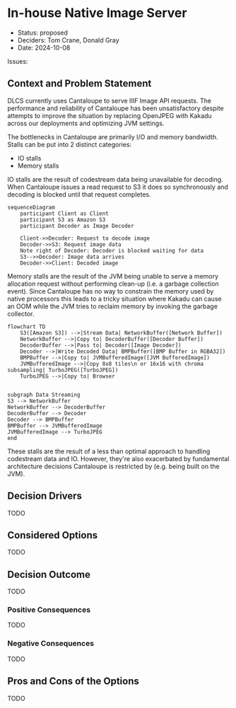 # In-house Native Image Server

* Status: proposed
* Deciders: Tom Crane, Donald Gray
* Date: 2024-10-08

Issues:


## Context and Problem Statement

DLCS currently uses Cantaloupe to serve IIIF Image API requests. The performance and reliability of Cantaloupe has been unsatisfactory despite attempts to improve the situation by replacing OpenJPEG with Kakadu across our deployments and optimizing JVM settings.

The bottlenecks in Cantaloupe are primarily I/O and memory bandwidth. Stalls can be put into 2 distinct categories:

- IO stalls
- Memory stalls

IO stalls are the result of codestream data being unavailable for decoding. When Cantaloupe issues a read request to S3 it does so synchronously and decoding is blocked until that request completes.
```mermaid
sequenceDiagram
    participant Client as Client
    participant S3 as Amazon S3
    participant Decoder as Image Decoder

    Client->>Decoder: Request to decode image
    Decoder->>S3: Request image data
    Note right of Decoder: Decoder is blocked waiting for data
    S3-->>Decoder: Image data arrives
    Decoder->>Client: Decoded image
```

Memory stalls are the result of the JVM being unable to serve a memory allocation request without performing clean-up (i.e. a garbage collection event).
Since Cantaloupe has no way to constrain the memory used by native processors this leads to a tricky situation where Kakadu can cause an OOM while the JVM tries to reclaim memory by invoking the garbage collector.

```mermaid
flowchart TD
    S3([Amazon S3]) -->|Stream Data| NetworkBuffer([Network Buffer])
    NetworkBuffer -->|Copy to| DecoderBuffer([Decoder Buffer])
    DecoderBuffer -->|Pass to| Decoder([Image Decoder])
    Decoder -->|Write Decoded Data| BMPBuffer([BMP Buffer in RGBA32])
    BMPBuffer -->|Copy to| JVMBufferedImage([JVM BufferedImage])
    JVMBufferedImage -->|Copy 8x8 tiles\n or 16x16 with chroma subsampling| TurboJPEG([TurboJPEG])
    TurboJPEG -->|Copy to| Browser


subgraph Data Streaming
S3 --> NetworkBuffer
NetworkBuffer --> DecoderBuffer
DecoderBuffer --> Decoder
Decoder --> BMPBuffer
BMPBuffer --> JVMBufferedImage
JVMBufferedImage --> TurboJPEG
end
```

These stalls are the result of a less than optimal approach to handling codestream data and IO. However, they're also exacerbated by fundamental architecture decisions Cantaloupe is restricted by (e.g. being built on the JVM).

## Decision Drivers

TODO

## Considered Options

TODO

## Decision Outcome

TODO

### Positive Consequences

TODO

### Negative Consequences

TODO

## Pros and Cons of the Options

TODO